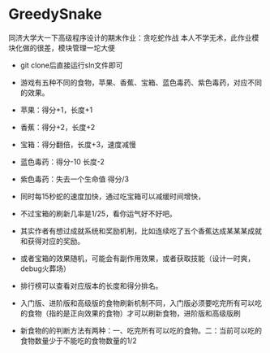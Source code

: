 # GreedySnake
同济大学大一下高级程序设计的期末作业：贪吃蛇作战
本人不学无术，此作业模块化做的很差，模块管理一坨大便
- git clone后直接运行sln文件即可
- 游戏有五种不同的食物，苹果、香蕉、宝箱、蓝色毒药、紫色毒药，对应不同的效果。
- 苹果：得分+1，长度+1
- 香蕉：得分+2，长度+2
- 宝箱：得分翻倍，长度+3，速度减慢
- 蓝色毒药：得分-10 长度-2
- 紫色毒药：失去一个生命值 得分/3
- 同时每15秒蛇的速度加快，通过吃宝箱可以减缓时间增快，
- 不过宝箱的刷新几率是1/25，看你运气好不好吧。
- 其实作者有想过成就系统和奖励机制，比如连续吃了五个香蕉达成某某某成就和获得对应的奖励。
- 或者宝箱的效果随机，可能会有副作用效果，或者获取技能（设计一时爽，debug火葬场）

- 排行榜可以查看对应版本的长度和得分排名。

- 入门版、进阶版和高级版的食物刷新机制不同，入门版必须要吃完所有可以吃的食物（指的是正向效果的食物）才可以刷新食物，进阶版和高级版刷
- 新食物的的判断方法有两种：一、吃完所有可以吃的食物。二：当前可以吃的食物数量少于不能吃的食物数量的1/2

